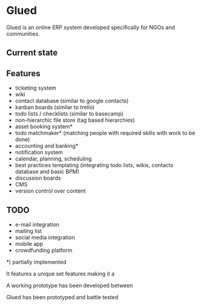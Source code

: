 # Glued
Glued is an online ERP system developed specifically for NGOs and communities. 

## Current state

## Features

- ticketing system
- wiki
- contact database (similar to google contacts)
- kanban boards (similar to trello)
- todo lists / checklists (similar to basecamp)
- non-hierarchic file store (tag based hierarchies)
- asset booking system* 
- todo matchmaker* (matching people with required skills with work to be done)
- accounting and banking*
- notification system
- calendar, planning, scheduling
- best practices templating (integrating todo lists, wikis, contacts database and basic BPM)
- discussion boards
- CMS
- version control over content

## TODO

- e-mail integration
- mailing list 
- social media integration
- mobile app
- crowdfunding platform


*) partially implemented


It features a unique set features making it a


A working prototype has been developed between 


Glued has been prototyped and battle tested 
